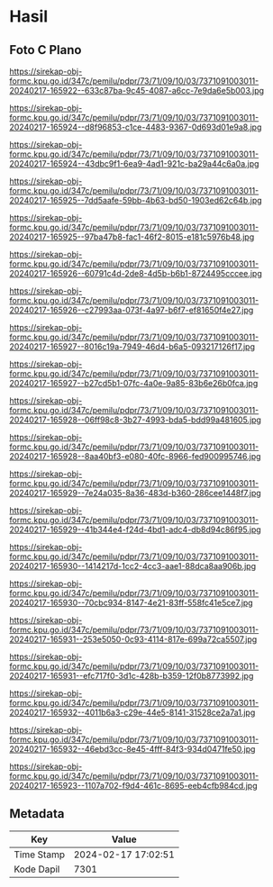 # Hasil

## Foto C Plano

https://sirekap-obj-formc.kpu.go.id/347c/pemilu/pdpr/73/71/09/10/03/7371091003011-20240217-165922--633c87ba-9c45-4087-a6cc-7e9da6e5b003.jpg

https://sirekap-obj-formc.kpu.go.id/347c/pemilu/pdpr/73/71/09/10/03/7371091003011-20240217-165924--d8f96853-c1ce-4483-9367-0d693d01e9a8.jpg

https://sirekap-obj-formc.kpu.go.id/347c/pemilu/pdpr/73/71/09/10/03/7371091003011-20240217-165924--43dbc9f1-6ea9-4ad1-921c-ba29a44c6a0a.jpg

https://sirekap-obj-formc.kpu.go.id/347c/pemilu/pdpr/73/71/09/10/03/7371091003011-20240217-165925--7dd5aafe-59bb-4b63-bd50-1903ed62c64b.jpg

https://sirekap-obj-formc.kpu.go.id/347c/pemilu/pdpr/73/71/09/10/03/7371091003011-20240217-165925--97ba47b8-fac1-46f2-8015-e181c5976b48.jpg

https://sirekap-obj-formc.kpu.go.id/347c/pemilu/pdpr/73/71/09/10/03/7371091003011-20240217-165926--60791c4d-2de8-4d5b-b6b1-8724495cccee.jpg

https://sirekap-obj-formc.kpu.go.id/347c/pemilu/pdpr/73/71/09/10/03/7371091003011-20240217-165926--c27993aa-073f-4a97-b6f7-ef81650f4e27.jpg

https://sirekap-obj-formc.kpu.go.id/347c/pemilu/pdpr/73/71/09/10/03/7371091003011-20240217-165927--8016c19a-7949-46d4-b6a5-093217126f17.jpg

https://sirekap-obj-formc.kpu.go.id/347c/pemilu/pdpr/73/71/09/10/03/7371091003011-20240217-165927--b27cd5b1-07fc-4a0e-9a85-83b6e26b0fca.jpg

https://sirekap-obj-formc.kpu.go.id/347c/pemilu/pdpr/73/71/09/10/03/7371091003011-20240217-165928--06ff98c8-3b27-4993-bda5-bdd99a481605.jpg

https://sirekap-obj-formc.kpu.go.id/347c/pemilu/pdpr/73/71/09/10/03/7371091003011-20240217-165928--8aa40bf3-e080-40fc-8966-fed900995746.jpg

https://sirekap-obj-formc.kpu.go.id/347c/pemilu/pdpr/73/71/09/10/03/7371091003011-20240217-165929--7e24a035-8a36-483d-b360-286cee1448f7.jpg

https://sirekap-obj-formc.kpu.go.id/347c/pemilu/pdpr/73/71/09/10/03/7371091003011-20240217-165929--41b344e4-f24d-4bd1-adc4-db8d94c86f95.jpg

https://sirekap-obj-formc.kpu.go.id/347c/pemilu/pdpr/73/71/09/10/03/7371091003011-20240217-165930--1414217d-1cc2-4cc3-aae1-88dca8aa906b.jpg

https://sirekap-obj-formc.kpu.go.id/347c/pemilu/pdpr/73/71/09/10/03/7371091003011-20240217-165930--70cbc934-8147-4e21-83ff-558fc41e5ce7.jpg

https://sirekap-obj-formc.kpu.go.id/347c/pemilu/pdpr/73/71/09/10/03/7371091003011-20240217-165931--253e5050-0c93-4114-817e-699a72ca5507.jpg

https://sirekap-obj-formc.kpu.go.id/347c/pemilu/pdpr/73/71/09/10/03/7371091003011-20240217-165931--efc717f0-3d1c-428b-b359-12f0b8773992.jpg

https://sirekap-obj-formc.kpu.go.id/347c/pemilu/pdpr/73/71/09/10/03/7371091003011-20240217-165932--4011b6a3-c29e-44e5-8141-31528ce2a7a1.jpg

https://sirekap-obj-formc.kpu.go.id/347c/pemilu/pdpr/73/71/09/10/03/7371091003011-20240217-165932--46ebd3cc-8e45-4fff-84f3-934d0471fe50.jpg

https://sirekap-obj-formc.kpu.go.id/347c/pemilu/pdpr/73/71/09/10/03/7371091003011-20240217-165923--1107a702-f9d4-461c-8695-eeb4cfb984cd.jpg


## Metadata

| Key        | Value               |
| ---------- | ------------------- |
| Time Stamp | 2024-02-17 17:02:51 |
| Kode Dapil | 7301                |



